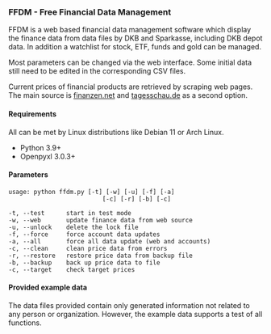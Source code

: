 ### **FFDM - Free Financial Data Management**

FFDM is a web based financial data management software which display the finance data from data files by DKB and Sparkasse, including DKB depot data. In addition a watchlist for stock, ETF, funds and gold can be managed.

Most parameters can be changed via the web interface. Some initial data still need to be edited in the corresponding CSV files.

Current prices of financial products are retrieved by scraping web pages. The main source is [finanzen.net](http://finanzen.net) and [tagesschau.de](http://tagesschau.de) as a second option.

#### Requirements

All can be met by Linux distributions like Debian 11 or Arch Linux.

* Python 3.9+
* Openpyxl 3.0.3+

#### Parameters

```
usage: python ffdm.py [-t] [-w] [-u] [-f] [-a]
                          [-c] [-r] [-b] [-c]

-t, --test      start in test mode 
-w, --web       update finance data from web source
-u, --unlock    delete the lock file
-f, --force     force account data updates
-a, --all       force all data update (web and accounts)
-c, --clean     clean price data from errors
-r, --restore   restore price data from backup file
-b, --backup    back up price data to file
-c, --target    check target prices
```

#### Provided example data

The data files provided contain only generated information not related to any person or organization. However, the example data supports a test of all functions.